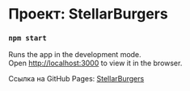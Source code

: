 
# Проект: StellarBurgers

### `npm start`

Runs the app in the development mode.\
Open [http://localhost:3000](http://localhost:3000) to view it in the browser.

Ссылка на GitHub Pages: [StellarBurgers](https://kirill-karpachev.github.io/react-burger/)
